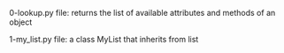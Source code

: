 0-lookup.py file: returns the list of available attributes and methods of an object

1-my_list.py file: a class MyList that inherits from list
